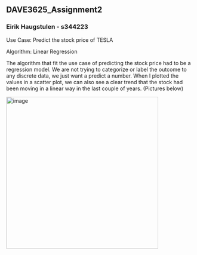## DAVE3625_Assignment2
### Eirik Haugstulen - s344223

Use Case: Predict the stock price of TESLA

Algorithm: Linear Regression

The algorithm that fit the use case of predicting the stock price had to be a regression model. We are not trying to categorize or label the outcome to any discrete data, we just want a predict a number. When I plotted the values in a scatter plot, we can also see a clear trend that the stock had been moving in a linear way in the last couple of years. (Pictures below)

<img width="407" alt="image" src="https://user-images.githubusercontent.com/12842868/138558605-c68f38b1-7c32-4eff-8686-963522f0a376.png">
